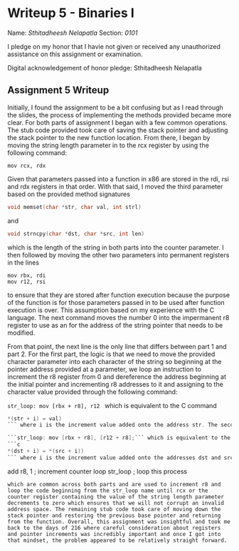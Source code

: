 Writeup 5 - Binaries I
======

Name: *Sthitadheesh Nelapatla*
Section: *0101*

I pledge on my honor that I havie not given or received any unauthorized assistance on this assignment or examination.

Digital acknowledgement of honor pledge: Sthitadheesh Nelapatla

## Assignment 5 Writeup

Initially, I found the assignment to be a bit confusing but as I read through the slides, the process of implementing the methods provided became more clear. For both parts of assignment I began with a few common operations. The stub code provided took care of saving the stack pointer and adjusting the stack pointer to the new function location. From there, I began by moving the string length parameter in to the rcx register by using the following command: 

```mov rcx, rdx ``` 


Given that parameters passed into a function in x86 are stored in the rdi, rsi and rdx registers in that order. With that said, I moved the third parameter based on the provided method signatures 

```c
void memset(char *str, char val, int strl)
```

and 

```c
void strncpy(char *dst, char *src, int len)
```

which is the length of the string in both parts into the counter parameter. I then followed by moving the other two parameters into permanent registers in the lines 

```
mov rbx, rdi  
mov r12, rsi
```

to ensure that they are stored after function execution because the purpose of the function is for those parameters passed in to be used after function execution is over. This assumption based on my experience with the C language. The next command moves the number 0 into the impermanent r8 register to use as an for the address of the string pointer that needs to be modified. 

From that point, the next line is the only line that differs between part 1 and part 2. For the first part, the logic is that we need to move the provided character parameter into each character of the string so beginning at the pointer address provided at a parameter, we loop an instruction to increment the r8 register from 0 and dereference the address beginning at the initial pointer and incrementing r8 addresses to it and assigning to the character value provided through the following command: 

```str_loop: mov [rbx + r8], r12 ``` which is equivalent to the C command 
```c 
*(str + i) = val)
``` where i is the increment value added onto the address str. The second part of the assignment which requires us to copy one string to another is achieved by moving the contents of the src pointer incremented by a certain quantity less than the length of the string by to the dest pointer incremented by the same increment through the following command: 

```str_loop: mov [rbx + r8], [r12 + r8];``` which is equivalent to the C command 
```c 
*(dst + i) = *(src + i))
``` where i is the increment value added onto the addresses dst and src. After this point the only commands that remain are 

```
add r8, 1     ; increment counter
loop str_loop ; loop this process
```
which are common across both parts and are used to increment r8 and loop the code beginning from the str_loop name until rcx or the counter register containing the value of the string length parameter decrements to zero which ensures that we will not corrupt an invalid address space. The remaining stub code took care of moving down the stack pointer and restoring the previous base pointer and returning from the function. Overall, this assignment was insightful and took me back to the days of 216 where careful consideration about registers and pointer increments was incredibly important and once I got into that mindset, the problem appeared to be relatively straight forward. 


